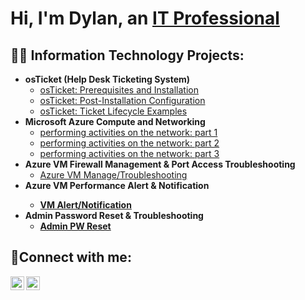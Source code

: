 <h1>Hi, I'm Dylan, an <a href="https://linkedin.com/in/Dylan">IT Professional</a></h1>

<h2>👨‍💻 Information Technology Projects:</h2>

- <b>osTicket (Help Desk Ticketing System)</b>
  - [osTicket: Prerequisites and Installation](https://github.com/DylanCore13/osticket-prereqs)
  - [osTicket: Post-Installation Configuration](https://github.com/DylanCore13/post-install-config)
  - [osTicket: Ticket Lifecycle Examples](https://github.com/DylanCore13/ticket-lifecycle)
- <b>Microsoft Azure Compute and Networking</b>
  - [performing activities on the network: part 1](https://github.com/DylanCore13/activities-network-pt1)
  - [performing activities on the network: part 2](https://github.com/DylanCore13/activities-network-pt2)
  - [performing activities on the network: part 3](https://github.com/DylanCore13/activities-network-pt3)
- <b>Azure VM Firewall Management & Port Access Troubleshooting</b>
  - [Azure VM Manage/Troubleshooting](https://github.com/DylanCore13/Azure-VM-Firewall-Port-Access-)
- <b>Azure VM Performance Alert & Notification<b/>
  - [VM Alert/Notification](https://github.com/DylanCore13/VM-Alert-Notification)
- <b>Admin Password Reset & Troubleshooting</b>
  - [Admin PW Reset]() 

<h2>🤳Connect with me:</h2>

[<img align="left" alt="Dylan | LinkedIn" width="22px" src="https://cdn.jsdelivr.net/npm/simple-icons@v3/icons/linkedin.svg" />][linkedin]
[<img align="left" alt="Dylan | Instagram" width="22px" src="https://cdn.jsdelivr.net/npm/simple-icons@v3/icons/instagram.svg" />][instagram]

[instagram]: https://www.instagram.com/Dylan
[linkedin]: https://linkedin.com/in/Dylan
